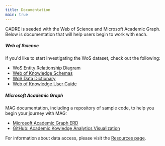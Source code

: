 ```yaml
---
title: Documentation
main: true
---
```


CADRE is seeded with the Web of Science and Microsoft Academic Graph. Below is documentation that will help users begin to work with each. 

##### Web of Science #####
If you'd like to start investigating the WoS dataset, check out the following:
* [WoS Entity Relationship Diagram](https://iuni.iu.edu/files/WoS_Documents/Entity_Relationship_Diagram_wos_core.pdf)
* [Web of Knowledge Schemas](https://iuni.iu.edu/files/WoS_Documents/scientific_thomsonreuters_com_schema_wok5_X_rawxml_public.pdf)
* [WoS Data Dictionary](https://iuni.iu.edu/files/WoS_Documents/Web_of_Science_Data_Dictionary.pdf)
* [Web of Knowledge User Guide](https://iuni.iu.edu/files/WoS_Documents/WoKRawXML20130509.pdf)

##### Microsoft Academic Graph #####
MAG documentation, including a repository of sample code, to help you begin your journey with MAG:
* [Microsoft Academic Graph ERD](https://iuni.iu.edu/files/cadre/ER_Diagram_For_MAG.pdf)
* [GitHub: Academic Kowledge Analytics Visualization](https://github.com/Azure-Samples/academic-knowledge-analytics-visualization)

For information about data access, please visit the [Resources page](https://cadre.iu.edu/resources). 